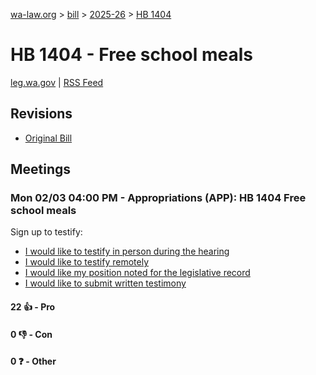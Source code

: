[wa-law.org](/) > [bill](/bill/) > [2025-26](/bill/2025-26/) > [HB 1404](/bill/2025-26/hb/1404/)

# HB 1404 - Free school meals
[leg.wa.gov](https://app.leg.wa.gov/billsummary?BillNumber=1404&Year=2025&Initiative=false) | [RSS Feed](./rss.xml)

## Revisions
* [Original Bill](1/)

## Meetings
### Mon 02/03 04:00 PM - Appropriations (APP): HB 1404 Free school meals
Sign up to testify:
* [I would like to testify in person during the hearing](https://app.leg.wa.gov/csi/Testifier/Add?chamber=House&mId=32685&aId=162722&caId=25348&tId=1)
* [I would like to testify remotely](https://app.leg.wa.gov/csi/Testifier/Add?chamber=House&mId=32685&aId=162722&caId=25348&tId=2)
* [I would like my position noted for the legislative record](https://app.leg.wa.gov/csi/Testifier/Add?chamber=House&mId=32685&aId=162722&caId=25348&tId=3)
* [I would like to submit written testimony](https://app.leg.wa.gov/csi/Testifier/Add?chamber=House&mId=32685&aId=162722&caId=25348&tId=4)

#### 22 👍 - Pro

#### 0 👎 - Con

#### 0 ❓ - Other
